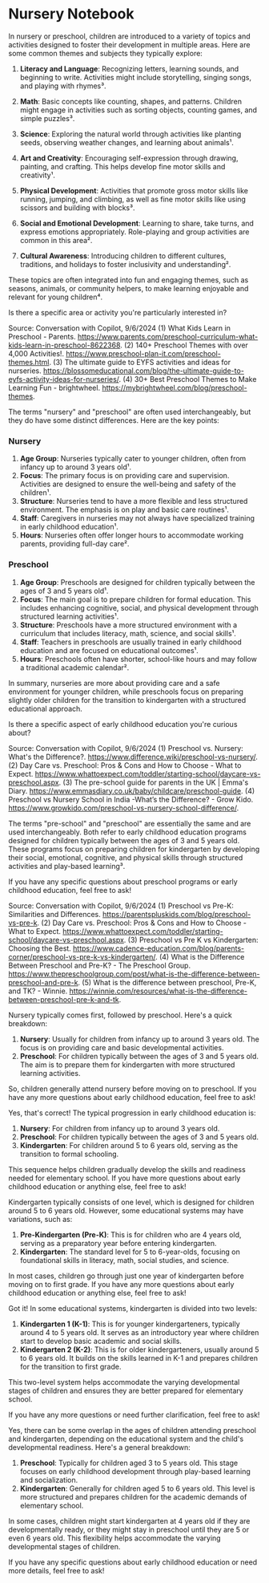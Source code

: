 # Nursery Notebook

In nursery or preschool, children are introduced to a variety of topics and activities designed to foster their development in multiple areas. Here are some common themes and subjects they typically explore:

1. **Literacy and Language**: Recognizing letters, learning sounds, and beginning to write. Activities might include storytelling, singing songs, and playing with rhymes³.

2. **Math**: Basic concepts like counting, shapes, and patterns. Children might engage in activities such as sorting objects, counting games, and simple puzzles³.

3. **Science**: Exploring the natural world through activities like planting seeds, observing weather changes, and learning about animals¹.

4. **Art and Creativity**: Encouraging self-expression through drawing, painting, and crafting. This helps develop fine motor skills and creativity¹.

5. **Physical Development**: Activities that promote gross motor skills like running, jumping, and climbing, as well as fine motor skills like using scissors and building with blocks³.

6. **Social and Emotional Development**: Learning to share, take turns, and express emotions appropriately. Role-playing and group activities are common in this area².

7. **Cultural Awareness**: Introducing children to different cultures, traditions, and holidays to foster inclusivity and understanding².

These topics are often integrated into fun and engaging themes, such as seasons, animals, or community helpers, to make learning enjoyable and relevant for young children⁴.

Is there a specific area or activity you're particularly interested in?

Source: Conversation with Copilot, 9/6/2024
(1) What Kids Learn in Preschool - Parents. https://www.parents.com/preschool-curriculum-what-kids-learn-in-preschool-8622368.
(2) 140+ Preschool Themes with over 4,000 Activities!. https://www.preschool-plan-it.com/preschool-themes.html.
(3) The ultimate guide to EYFS activities and ideas for nurseries. https://blossomeducational.com/blog/the-ultimate-guide-to-eyfs-activity-ideas-for-nurseries/.
(4) 30+ Best Preschool Themes to Make Learning Fun - brightwheel. https://mybrightwheel.com/blog/preschool-themes.


The terms "nursery" and "preschool" are often used interchangeably, but they do have some distinct differences. Here are the key points:

### **Nursery**
1. **Age Group**: Nurseries typically cater to younger children, often from infancy up to around 3 years old¹.
2. **Focus**: The primary focus is on providing care and supervision. Activities are designed to ensure the well-being and safety of the children¹.
3. **Structure**: Nurseries tend to have a more flexible and less structured environment. The emphasis is on play and basic care routines¹.
4. **Staff**: Caregivers in nurseries may not always have specialized training in early childhood education¹.
5. **Hours**: Nurseries often offer longer hours to accommodate working parents, providing full-day care².

### **Preschool**
1. **Age Group**: Preschools are designed for children typically between the ages of 3 and 5 years old¹.
2. **Focus**: The main goal is to prepare children for formal education. This includes enhancing cognitive, social, and physical development through structured learning activities¹.
3. **Structure**: Preschools have a more structured environment with a curriculum that includes literacy, math, science, and social skills¹.
4. **Staff**: Teachers in preschools are usually trained in early childhood education and are focused on educational outcomes¹.
5. **Hours**: Preschools often have shorter, school-like hours and may follow a traditional academic calendar².

In summary, nurseries are more about providing care and a safe environment for younger children, while preschools focus on preparing slightly older children for the transition to kindergarten with a structured educational approach.

Is there a specific aspect of early childhood education you're curious about?

Source: Conversation with Copilot, 9/6/2024
(1) Preschool vs. Nursery: What's the Difference?. https://www.difference.wiki/preschool-vs-nursery/.
(2) Day Care vs. Preschool: Pros & Cons and How to Choose - What to Expect. https://www.whattoexpect.com/toddler/starting-school/daycare-vs-preschool.aspx.
(3) The pre-school guide for parents in the UK | Emma's Diary. https://www.emmasdiary.co.uk/baby/childcare/preschool-guide.
(4) Preschool vs Nursery School in India -What’s the Difference? - Grow Kido. https://www.growkido.com/preschool-vs-nursery-school-difference/.


The terms "pre-school" and "preschool" are essentially the same and are used interchangeably. Both refer to early childhood education programs designed for children typically between the ages of 3 and 5 years old. These programs focus on preparing children for kindergarten by developing their social, emotional, cognitive, and physical skills through structured activities and play-based learning³.

If you have any specific questions about preschool programs or early childhood education, feel free to ask!

Source: Conversation with Copilot, 9/6/2024
(1) Preschool vs Pre-K: Similarities and Differences. https://parentspluskids.com/blog/preschool-vs-pre-k.
(2) Day Care vs. Preschool: Pros & Cons and How to Choose - What to Expect. https://www.whattoexpect.com/toddler/starting-school/daycare-vs-preschool.aspx.
(3) Preschool vs Pre K vs Kindergarten: Choosing the Best. https://www.cadence-education.com/blog/parents-corner/preschool-vs-pre-k-vs-kindergarten/.
(4) What is the Difference Between Preschool and Pre-K? - The Preschool Group. https://www.thepreschoolgroup.com/post/what-is-the-difference-between-preschool-and-pre-k.
(5) What is the difference between preschool, Pre-K, and TK? - Winnie. https://winnie.com/resources/what-is-the-difference-between-preschool-pre-k-and-tk.


Nursery typically comes first, followed by preschool. Here's a quick breakdown:

1. **Nursery**: Usually for children from infancy up to around 3 years old. The focus is on providing care and basic developmental activities.
2. **Preschool**: For children typically between the ages of 3 and 5 years old. The aim is to prepare them for kindergarten with more structured learning activities.

So, children generally attend nursery before moving on to preschool. If you have any more questions about early childhood education, feel free to ask!


Yes, that's correct! The typical progression in early childhood education is:

1. **Nursery**: For children from infancy up to around 3 years old.
2. **Preschool**: For children typically between the ages of 3 and 5 years old.
3. **Kindergarten**: For children around 5 to 6 years old, serving as the transition to formal schooling.

This sequence helps children gradually develop the skills and readiness needed for elementary school. If you have more questions about early childhood education or anything else, feel free to ask!


Kindergarten typically consists of one level, which is designed for children around 5 to 6 years old. However, some educational systems may have variations, such as:

1. **Pre-Kindergarten (Pre-K)**: This is for children who are 4 years old, serving as a preparatory year before entering kindergarten.
2. **Kindergarten**: The standard level for 5 to 6-year-olds, focusing on foundational skills in literacy, math, social studies, and science.

In most cases, children go through just one year of kindergarten before moving on to first grade. If you have any more questions about early childhood education or anything else, feel free to ask!


Got it! In some educational systems, kindergarten is divided into two levels:

1. **Kindergarten 1 (K-1)**: This is for younger kindergarteners, typically around 4 to 5 years old. It serves as an introductory year where children start to develop basic academic and social skills.
2. **Kindergarten 2 (K-2)**: This is for older kindergarteners, usually around 5 to 6 years old. It builds on the skills learned in K-1 and prepares children for the transition to first grade.

This two-level system helps accommodate the varying developmental stages of children and ensures they are better prepared for elementary school. 

If you have any more questions or need further clarification, feel free to ask!


Yes, there can be some overlap in the ages of children attending preschool and kindergarten, depending on the educational system and the child's developmental readiness. Here's a general breakdown:

1. **Preschool**: Typically for children aged 3 to 5 years old. This stage focuses on early childhood development through play-based learning and socialization.
2. **Kindergarten**: Generally for children aged 5 to 6 years old. This level is more structured and prepares children for the academic demands of elementary school.

In some cases, children might start kindergarten at 4 years old if they are developmentally ready, or they might stay in preschool until they are 5 or even 6 years old. This flexibility helps accommodate the varying developmental stages of children.

If you have any specific questions about early childhood education or need more details, feel free to ask!